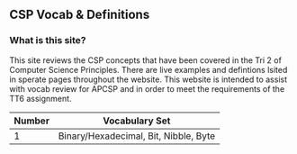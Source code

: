
## CSP Vocab & Definitions
### What is this site? 
This site reviews the CSP concepts that have been covered in the Tri 2 of Computer Science Principles. There are live examples and defintions lsited in sperate pages throughout the website. This website is intended to assist with vocab review for APCSP and in order to meet the requirements of the TT6 assignment. 

| Number | Vocabulary Set | 
|--| --- | 
|1|Binary/Hexadecimal, Bit, Nibble, Byte|

